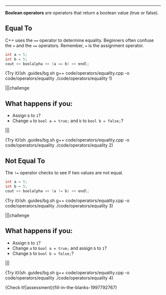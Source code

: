 ---

**Boolean operators** are operators that return a boolean value (true or false).

## Equal To

C++ uses the `==` operator to determine equality. Beginners often confuse the `=` and the `==` operators. Remember, `=` is the assignment operator.

```c++
int a = 5;
int b = 5;
cout << boolalpha << (a == b) << endl;
```

{Try it}(sh .guides/bg.sh g++ code/operators/equality.cpp -o code/operators/equality ./code/operators/equality 1)

|||challenge
## What happens if you:
* Assign `b` to `1`?
* Change `a` to `bool a = true;` and `b` to `bool b = false;`?

|||

{Try it}(sh .guides/bg.sh g++ code/operators/equality.cpp -o code/operators/equality ./code/operators/equality 2)

## Not Equal To

The `!=` operator checks to see if two values are not equal.

```c++
int a = 5;
int b = 5;
cout << boolalpha << (a != b) << endl;
```

{Try it}(sh .guides/bg.sh g++ code/operators/equality.cpp -o code/operators/equality ./code/operators/equality 3)

|||challenge
## What happens if you:
* Assign `b` to `1`?
* Change `a` to `bool a = true;` and assign `b` to `1`?
* Change `b` to `bool b = false;`?

|||



{Try it}(sh .guides/bg.sh g++ code/operators/equality.cpp -o code/operators/equality ./code/operators/equality 4)

{Check It!|assessment}(fill-in-the-blanks-1997792767)
